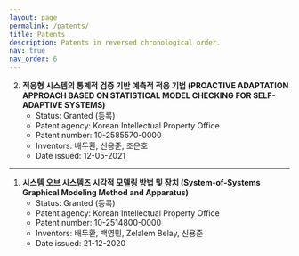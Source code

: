 ```yaml
---
layout: page
permalink: /patents/
title: Patents
description: Patents in reversed chronological order.
nav: true
nav_order: 6
---
```




2. **적응형 시스템의 통계적 검증 기반 예측적 적응 기법 (PROACTIVE ADAPTATION APPROACH BASED ON STATISTICAL MODEL CHECKING FOR SELF-ADAPTIVE SYSTEMS)**
    * Status: Granted (등록)
    * Patent agency: Korean Intellectual Property Office
    * Patent number: 10-2585570-0000
    * Inventors: 배두환, 신용준, 조은호
    * Date issued: 12-05-2021

---

1. **시스템 오브 시스템즈 시각적 모델링 방법 및 장치 (System-of-Systems Graphical Modeling Method and Apparatus)**
    * Status: Granted (등록)
    * Patent agency: Korean Intellectual Property Office
    * Patent number: 10-2514800-0000
    * Inventors: 배두환, 백영민, Zelalem Belay, 신용준
    * Date issued: 21-12-2020
